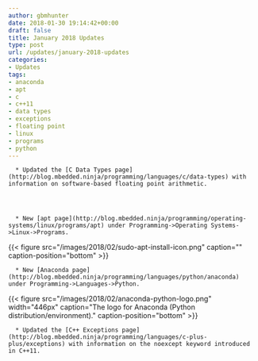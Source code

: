 ```yaml
---
author: gbmhunter
date: 2018-01-30 19:14:42+00:00
draft: false
title: January 2018 Updates
type: post
url: /updates/january-2018-updates
categories:
- Updates
tags:
- anaconda
- apt
- c
- c++11
- data types
- exceptions
- floating point
- linux
- programs
- python
---
```



	  * Updated the [C Data Types page](http://blog.mbedded.ninja/programming/languages/c/data-types) with information on software-based floating point arithmetic.  

   

 
	  * New [apt page](http://blog.mbedded.ninja/programming/operating-systems/linux/programs/apt) under Programming->Operating Systems->Linux->Programs.  

   



{{< figure src="/images/2018/02/sudo-apt-install-icon.png" caption="" caption-position="bottom" >}}



	  * New [Anaconda page](http://blog.mbedded.ninja/programming/languages/python/anaconda) under Programming->Languages->Python.
{{< figure src="/images/2018/02/anaconda-python-logo.png" width="446px" caption="The logo for Anaconda (Python distribution/environment)." caption-position="bottom" >}}

	  * Updated the [C++ Exceptions page](http://blog.mbedded.ninja/programming/languages/c-plus-plus/exceptions) with information on the noexcept keyword introduced in C++11.

